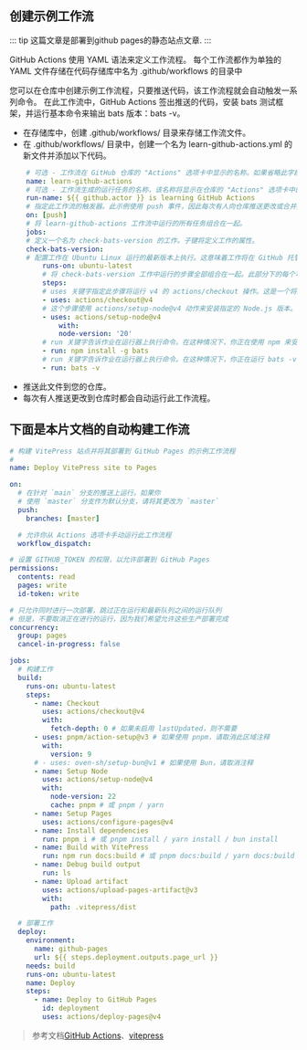 ## 创建示例工作流

::: tip
这篇文章是部署到github pages的静态站点文章.
:::

GitHub Actions 使用 YAML 语法来定义工作流程。 每个工作流都作为单独的 YAML 文件存储在代码存储库中名为 .github/workflows 的目录中

您可以在仓库中创建示例工作流程，只要推送代码，该工作流程就会自动触发一系列命令。 在此工作流中，GitHub Actions 签出推送的代码，安装 bats 测试框架，并运行基本命令来输出 bats 版本：bats -v。

- 在存储库中，创建 .github/workflows/ 目录来存储工作流文件。
- 在 .github/workflows/ 目录中，创建一个名为 learn-github-actions.yml 的新文件并添加以下代码。
  
```yaml
    # 可选 - 工作流在 GitHub 仓库的 "Actions" 选项卡中显示的名称。如果省略此字段，将使用工作流文件的名称。
    name: learn-github-actions
    # 可选 - 工作流生成的运行任务的名称，该名称将显示在仓库的 "Actions" 选项卡中的工作流运行列表中。此示例使用带有 github 上下文的表达式来显示触发工作流运行的执行者的用户名。更多信息
    run-name: ${{ github.actor }} is learning GitHub Actions
    # 指定此工作流的触发器。此示例使用 push 事件，因此每次有人向仓库推送更改或合并拉取请求时都会触发工作流运行。这是通过向每个分支推送来触发的；有关仅在特定分支、路径或标签上推送时运行的语法示例，
    on: [push]
    # 将 learn-github-actions 工作流中运行的所有任务组合在一起。
    jobs:
    # 定义一个名为 check-bats-version 的工作。子键将定义工作的属性。
    check-bats-version:
    # 配置工作在 Ubuntu Linux 运行的最新版本上执行。这意味着工作将在 GitHub 托管的全新虚拟机上运行
        runs-on: ubuntu-latest
        # 将 check-bats-version 工作中运行的步骤全部组合在一起。此部分下的每个项目都是一个单独的操作或 shell 脚本。
        steps:
        # uses 关键字指定此步骤将运行 v4 的 actions/checkout 操作。这是一个将您的仓库检出至运行器的操作，允许您对代码运行脚本或其他操作（例如构建和测试工具）。当您的流程将使用仓库的代码时，您应该使用 checkout 操作。
        - uses: actions/checkout@v4
        # 这个步骤使用 actions/setup-node@v4 动作来安装指定的 Node.js 版本。（此示例使用版本 20。）这会将 node 和 npm 命令放入你的 PATH 中。
        - uses: actions/setup-node@v4
            with:
            node-version: '20'
        # run 关键字告诉作业在运行器上执行命令。在这种情况下，你正在使用 npm 来安装 bats 软件测试包。
        - run: npm install -g bats
        # run 关键字告诉作业在运行器上执行命令。在这种情况下，你正在运行 bats -v 命令来输出 bats 版本。
        - run: bats -v

```
-  推送此文件到您的仓库。
-  每次有人推送更改到仓库时都会自动运行此工作流程。


## 下面是本片文档的自动构建工作流
``` yml
# 构建 VitePress 站点并将其部署到 GitHub Pages 的示例工作流程
#
name: Deploy VitePress site to Pages

on:
  # 在针对 `main` 分支的推送上运行。如果你
  # 使用 `master` 分支作为默认分支，请将其更改为 `master`
  push:
    branches: [master]

  # 允许你从 Actions 选项卡手动运行此工作流程
  workflow_dispatch:

# 设置 GITHUB_TOKEN 的权限，以允许部署到 GitHub Pages
permissions:
  contents: read
  pages: write
  id-token: write

# 只允许同时进行一次部署，跳过正在运行和最新队列之间的运行队列
# 但是，不要取消正在进行的运行，因为我们希望允许这些生产部署完成
concurrency:
  group: pages
  cancel-in-progress: false

jobs:
  # 构建工作
  build:
    runs-on: ubuntu-latest
    steps:
      - name: Checkout
        uses: actions/checkout@v4
        with:
          fetch-depth: 0 # 如果未启用 lastUpdated，则不需要
      - uses: pnpm/action-setup@v3 # 如果使用 pnpm，请取消此区域注释
        with:
          version: 9
      # - uses: oven-sh/setup-bun@v1 # 如果使用 Bun，请取消注释
      - name: Setup Node
        uses: actions/setup-node@v4
        with:
          node-version: 22
          cache: pnpm # 或 pnpm / yarn
      - name: Setup Pages
        uses: actions/configure-pages@v4
      - name: Install dependencies
        run: pnpm i # 或 pnpm install / yarn install / bun install
      - name: Build with VitePress
        run: npm run docs:build # 或 pnpm docs:build / yarn docs:build / bun run docs:build
      - name: Debug build output
        run: ls
      - name: Upload artifact
        uses: actions/upload-pages-artifact@v3
        with:
          path: .vitepress/dist

  # 部署工作
  deploy:
    environment:
      name: github-pages
      url: ${{ steps.deployment.outputs.page_url }}
    needs: build
    runs-on: ubuntu-latest
    name: Deploy
    steps:
      - name: Deploy to GitHub Pages
        id: deployment
        uses: actions/deploy-pages@v4
```






> 参考文档[GitHub Actions](https://docs.github.com/zh/actions/use-cases-and-examples/creating-an-example-workflow)、[vitepress](https://vitepress.dev/zh/guide/deploy#github-pages)
